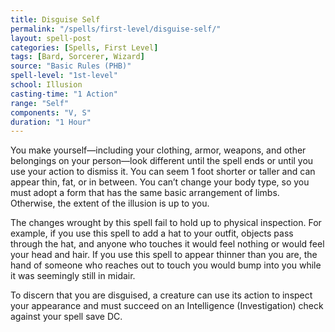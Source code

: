 ```yaml
---
title: Disguise Self
permalink: "/spells/first-level/disguise-self/"
layout: spell-post
categories: [Spells, First Level]
tags: [Bard, Sorcerer, Wizard]
source: "Basic Rules (PHB)"
spell-level: "1st-level"
school: Illusion
casting-time: "1 Action"
range: "Self"
components: "V, S"
duration: "1 Hour"
---
```


You make yourself—including your clothing, armor, weapons, and other belongings on your person—look different until the spell ends or until you use your action to dismiss it. You can seem 1 foot shorter or taller and can appear thin, fat, or in between. You can’t change your body type, so you must adopt a form that has the same basic arrangement of limbs. Otherwise, the extent of the illusion is up to you.

The changes wrought by this spell fail to hold up to physical inspection. For example, if you use this spell to add a hat to your outfit, objects pass through the hat, and anyone who touches it would feel nothing or would feel your head and hair. If you use this spell to appear thinner than you are, the hand of someone who reaches out to touch you would bump into you while it was seemingly still in midair.

To discern that you are disguised, a creature can use its action to inspect your appearance and must succeed on an Intelligence (Investigation) check against your spell save DC.